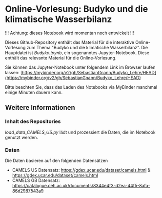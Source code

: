 # Online-Vorlesung: Budyko und die klimatische Wasserbilanz

!!! Achtung: dieses Notebook wird momentan noch entwickelt !!!

Dieses Github-Repository enthält das Material für die interaktive Online-Vorlesung zum Thema "Budyko und die klimatische Wasserbilanz". 
Die Hauptdatei ist *Budyko.ipynb*, ein sogenanntes Jupyter-Notebook. 
Diese enthält das relevante Material für die Online-Vorlesung.

Sie können das Jupyter-Notebook unter folgendem Link im Browser laufen lassen: [https://mybinder.org/v2/gh/SebastianGnann/Budyko_Lehre/HEAD](https://mybinder.org/v2/gh/SebastianGnann/Budyko_Lehre/HEAD)

Bitte beachten Sie, dass das Laden des Notebooks via MyBinder manchmal einige Minuten dauern kann.

## Weitere Informationen

### Inhalt des Repositories
*load_data_CAMELS_US.py* lädt und prozessiert die Daten, die im Notebook genutzt werden.

### Daten
Die Daten basieren auf den folgenden Datensätzen
- CAMELS US Datensatz: https://gdex.ucar.edu/dataset/camels.html & https://gdex.ucar.edu/dataset/camels.html
- CAMELS GB Datensatz: https://catalogue.ceh.ac.uk/documents/8344e4f3-d2ea-44f5-8afa-86d2987543a9
